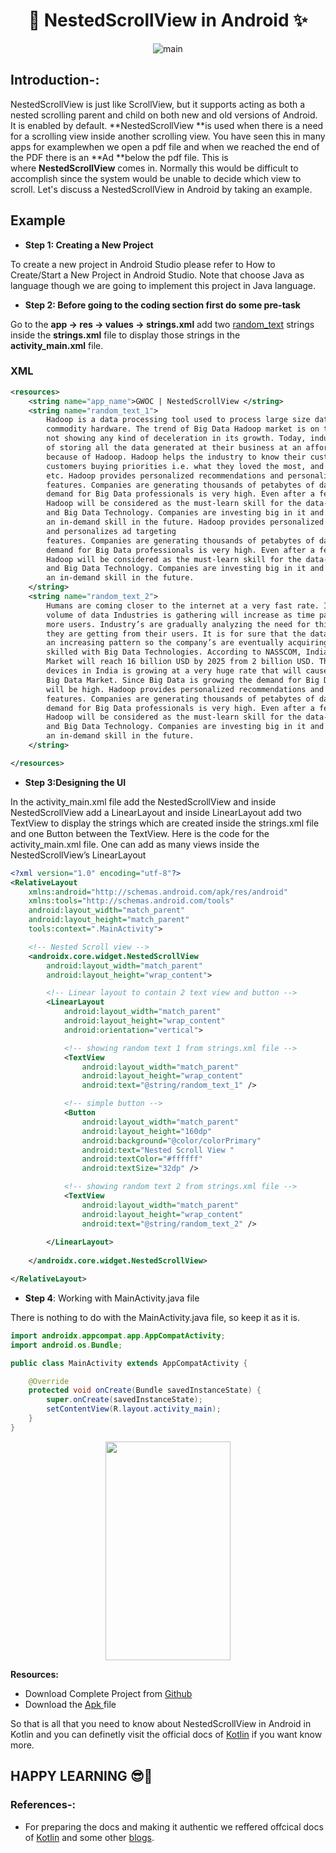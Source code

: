 # <div align=center>📱 NestedScrollView in Android ✨</div>

<p align=center><img src="https://user-images.githubusercontent.com/78701779/135516506-e4b4c127-7836-4c0e-a3c3-e1bedeaedc82.png" alt="main" ></p>

## **Introduction-:**

NestedScrollView is just like ScrollView, but it supports acting as both a nested scrolling parent and child on both new and old versions of Android. It is enabled by default. **NestedScrollView **is used when there is a need for a scrolling view inside another scrolling view. You have seen this in many apps for examplewhen we open a pdf file and when we reached the end of the PDF there is an **Ad **below the pdf file. This is where **NestedScrollView** comes in. Normally this would be difficult to accomplish since the system would be unable to decide which view to scroll. Let's discuss a NestedScrollView in Android by taking an example.

## **Example**

- **Step 1: Creating a New Project**

To create a new project in Android Studio please refer to How to Create/Start a New Project in Android Studio. Note that choose Java as language though we are going to implement this project in Java language.

- **Step 2: Before going to the coding section first do some pre-task**

Go to the **app -> res -> values -> strings.xml** add two [random_text](http://randomtextgenerator.com/) strings inside the **strings.xml** file to display those strings in the **activity_main.xml** file.

### XML

```xml
<resources>
	<string name="app_name">GWOC | NestedScrollView </string>
	<string name="random_text_1">
		Hadoop is a data processing tool used to process large size data over distributed
		commodity hardware. The trend of Big Data Hadoop market is on the boom and it’s
		not showing any kind of deceleration in its growth. Today, industries are capable
		of storing all the data generated at their business at an affordable price just
		because of Hadoop. Hadoop helps the industry to know their customer’s behavior,
		customers buying priorities i.e. what they loved the most, and click patterns,
		etc. Hadoop provides personalized recommendations and personalizes ad targeting
		features. Companies are generating thousands of petabytes of data every day so the
		demand for Big Data professionals is very high. Even after a few years,
		Hadoop will be considered as the must-learn skill for the data-scientist
		and Big Data Technology. Companies are investing big in it and it will become
		an in-demand skill in the future. Hadoop provides personalized recommendations
		and personalizes ad targeting
		features. Companies are generating thousands of petabytes of data every day so the
		demand for Big Data professionals is very high. Even after a few years,
		Hadoop will be considered as the must-learn skill for the data-scientist
		and Big Data Technology. Companies are investing big in it and it will become
		an in-demand skill in the future.
	</string>
	<string name="random_text_2">
		Humans are coming closer to the internet at a very fast rate. It means that the
		volume of data Industries is gathering will increase as time passes because of
		more users. Industry’s are gradually analyzing the need for this useful information
		they are getting from their users. It is for sure that the data always tends to
		an increasing pattern so the company’s are eventually acquiring professionals
		skilled with Big Data Technologies. According to NASSCOM, India’s Big Data
		Market will reach 16 billion USD by 2025 from 2 billion USD. The growth of smart
		devices in India is growing at a very huge rate that will cause growth in the
		Big Data Market. Since Big Data is growing the demand for Big Data professionals
		will be high. Hadoop provides personalized recommendations and personalizes ad targeting
		features. Companies are generating thousands of petabytes of data every day so the
		demand for Big Data professionals is very high. Even after a few years,
		Hadoop will be considered as the must-learn skill for the data-scientist
		and Big Data Technology. Companies are investing big in it and it will become
		an in-demand skill in the future.
	</string>

</resources>
```


- **Step 3:Designing the UI**

In the activity_main.xml file add the NestedScrollView and inside NestedScrollView add a LinearLayout and inside LinearLayout add two TextView to display the strings which are created inside the strings.xml file and one Button between the TextView. Here is the code for the activity_main.xml file. One can add as many views inside the NestedScrollView’s LinearLayout

```xml
<?xml version="1.0" encoding="utf-8"?>
<RelativeLayout
	xmlns:android="http://schemas.android.com/apk/res/android"
	xmlns:tools="http://schemas.android.com/tools"
	android:layout_width="match_parent"
	android:layout_height="match_parent"
	tools:context=".MainActivity">

	<!-- Nested Scroll view -->
	<androidx.core.widget.NestedScrollView
		android:layout_width="match_parent"
		android:layout_height="wrap_content">

		<!-- Linear layout to contain 2 text view and button -->
		<LinearLayout
			android:layout_width="match_parent"
			android:layout_height="wrap_content"
			android:orientation="vertical">

			<!-- showing random text 1 from strings.xml file -->
			<TextView
				android:layout_width="match_parent"
				android:layout_height="wrap_content"
				android:text="@string/random_text_1" />

			<!-- simple button -->
			<Button
				android:layout_width="match_parent"
				android:layout_height="160dp"
				android:background="@color/colorPrimary"
				android:text="Nested Scroll View "
				android:textColor="#ffffff"
				android:textSize="32dp" />

			<!-- showing random text 2 from strings.xml file -->
			<TextView
				android:layout_width="match_parent"
				android:layout_height="wrap_content"
				android:text="@string/random_text_2" />
			
		</LinearLayout>
		
	</androidx.core.widget.NestedScrollView>

</RelativeLayout>
```


- **Step 4**: Working with MainActivity.java file

There is nothing to do with the MainActivity.java file, so keep it as it is.

```java
import androidx.appcompat.app.AppCompatActivity;
import android.os.Bundle;

public class MainActivity extends AppCompatActivity {

	@Override
	protected void onCreate(Bundle savedInstanceState) {
		super.onCreate(savedInstanceState);
		setContentView(R.layout.activity_main);
	}
}
```

<p align=center><img src="https://user-images.githubusercontent.com/78701779/135526570-8e2f8dc5-d256-43cc-bef7-538c48d85944.png" height=350px width=200px>

**Resources:**

-   Download Complete Project from [Github](https://github.com/olyklohan/Nested-Scroll-View-Android-studio-)
-   Download the [Apk ](https://github.com/olyklohan/Nested-Scroll-View-Android-studio-/blob/master/nested%20scroll%20view%20android%20studio.apk)file

So that is all that you need to know about NestedScrollView in Android in Kotlin and you can definetly visit the official docs of [Kotlin](https://kotlinlang.org/docs/home.html) if you want know more.

## HAPPY LEARNING 😎🙌

### References-:

- For preparing the docs and making it authentic we reffered offcical docs of [Kotlin](https://kotlinlang.org/docs/home.html) and some other [blogs](https://www.geeksforgeeks.org/nestedscrollview-in-android-with-example/).
